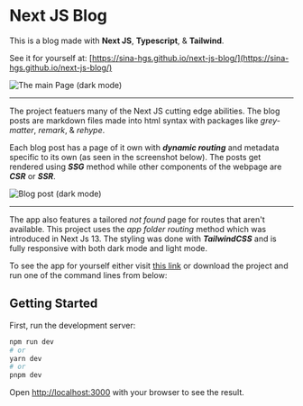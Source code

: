 # Next JS Blog 

This is a blog made with **Next JS**, **Typescript**, & **Tailwind**.

See it for yourself at: [https://sina-hgs.github.io/next-js-blog/](https://sina-hgs.github.io/next-js-blog/)

![The main Page (dark mode)](https://github.com/Sina-Hgs/next-js-blog/assets/103804601/09e21c24-8597-4cf2-9270-90f3f9c7e672)

---

The project featuers many of the Next JS cutting edge abilities. The blog posts are markdown files made into html syntax with packages like *grey-matter*, *remark*, & *rehype*. 

Each blog post has a page of it own with _**dynamic routing**_ and metadata specific to its own (as seen in the screenshot below).
The posts get rendered using ***SSG*** method while other components of the webpage are ***CSR*** or ***SSR***. 

![Blog post (dark mode)](https://github.com/Sina-Hgs/next-js-blog/assets/103804601/eadea957-3f8f-4a57-89d8-81eb6c867f62)

---

The app also features a tailored *not found* page for routes that aren't available. This project uses the *app folder routing* method which was introduced in Next Js 13. The styling was done with **_TailwindCSS_** and is fully responsive with both dark mode and light mode.

To see the app for yourself either visit [this link](https://sina-hgs.github.io/next-js-blog/) or download the project and run one of the command lines from below:

## Getting Started

First, run the development server:

```bash
npm run dev
# or
yarn dev
# or
pnpm dev
```

Open [http://localhost:3000](http://localhost:3000) with your browser to see the result.
